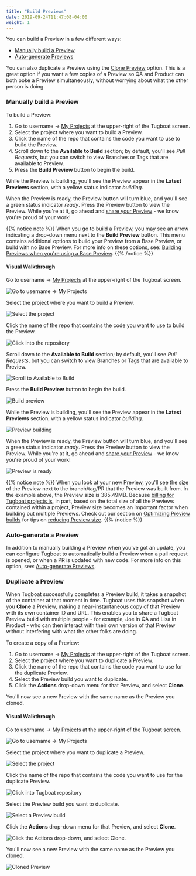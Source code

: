 ```yaml
---
title: "Build Previews"
date: 2019-09-24T11:47:08-04:00
weight: 1
---
```


You can build a Preview in a few different ways:

- [Manually build a Preview](#manually-build-a-preview)
- [Auto-generate Previews](#auto-generate-a-preview)

You can also duplicate a Preview using the [Clone Preview](#duplicate-a-preview)
option. This is a great option if you want a few copies of a Preview so QA and
Product can both poke a Preview simultaneously, without worrying about what the
other person is doing.

### Manually build a Preview

To build a Preview:

1. Go to username -> [My Projects](https://dashboard.tugboat.qa/projects) at the
   upper-right of the Tugboat screen.
2. Select the project where you want to build a Preview.
3. Click the name of the repo that contains the code you want to use to build
   the Preview.
4. Scroll down to the **Available to Build** section; by default, you'll see
   _Pull Requests_, but you can switch to view Branches or Tags that are
   available to Preview.
5. Press the **Build Preview** button to begin the build.

While the Preview is building, you'll see the Preview appear in the **Latest
Previews** section, with a yellow status indicator _building_.

When the Preview is ready, the Preview button will turn blue, and you'll see a
green status indicator _ready_. Press the Preview button to view the Preview.
While you're at it, go ahead and
[share your Preview](../share-a-preview/index.md) - we know you're proud of your
work!

{{% notice note %}} When you go to build a Preview, you may see an arrow
indicating a drop-down menu next to the **Build Preview** button. This menu
contains additional options to build your Preview from a Base Preview, or build
with no Base Preview. For more info on these options, see:
[Building Previews when you're using a Base Preview](../work-with-base-previews/index.md#building-and-rebuilding-previews-when-youre-using-a-base-preview).
{{% /notice %}}

#### Visual Walkthrough

Go to username -> [My Projects](https://dashboard.tugboat.qa/projects) at the
upper-right of the Tugboat screen.

![Go to username -> My Projects](/_images/go-to-user-my-projects.png)

Select the project where you want to build a Preview.

![Select the project](/_images/select-a-project.png)

Click the name of the repo that contains the code you want to use to build the
Preview.

![Click into the repository](/_images/manually-build-click-into-repo.png)

Scroll down to the **Available to Build** section; by default, you'll see _Pull
Requests_, but you can switch to view Branches or Tags that are available to
Preview.

![Scroll to Available to Build](/_images/manually-build-scroll-to-available-to-build.png)

Press the **Build Preview** button to begin the build.

![Build preview](/_images/manually-build-click-build-preview-button.png)

While the Preview is building, you'll see the Preview appear in the **Latest
Previews** section, with a yellow status indicator _building_.

![Preview building](/_images/manually-build-preview-building.png)

When the Preview is ready, the Preview button will turn blue, and you'll see a
green status indicator _ready_. Press the Preview button to view the Preview.
While you're at it, go ahead and
[share your Preview](../share-a-preview/index.md) - we know you're proud of your
work!

![Preview is ready](/_images/preview-ready.png)

{{% notice note %}} When you look at your new Preview, you'll see the size of
the Preview next to the branch/tag/PR that the Preview was built from. In the
example above, the Preview size is 385.49MB. Because
[billing for Tugboat projects is](/tugboat-billing/index.md#how-does-tugboat-pricing-work),
in part, based on the total size of all the Previews contained within a project,
Preview size becomes an important factor when building out multiple Previews.
Check out our section on
[Optimizing Preview builds](../optimize-preview-builds/index.md) for tips on
[reducing Preview size](../optimize-preview-builds/index.md#optimizing-preview-size).
{{% /notice %}}

### Auto-generate a Preview

In addition to manually building a Preview when you've got an update, you can
configure Tugboat to automatically build a Preview when a pull request is
opened, or when a PR is updated with new code. For more info on this option,
see:
[Auto-generate Previews](../automate-previews/index.md#auto-generate-previews).

### Duplicate a Preview

When Tugboat successfully completes a Preview build, it takes a snapshot of the
container at that moment in time. Tugboat uses this snapshot when you **Clone**
a Preview, making a near-instantaneous copy of that Preview with its own
container ID and URL. This enables you to share a Tugboat Preview build with
multiple people - for example, Joe in QA and Lisa in Product - who can then
interact with their own version of that Preview without interfering with what
the other folks are doing.

To create a copy of a Preview:

1. Go to username -> [My Projects](https://dashboard.tugboat.qa/projects) at the
   upper-right of the Tugboat screen.
2. Select the project where you want to duplicate a Preview.
3. Click the name of the repo that contains the code you want to use for the
   duplicate Preview.
4. Select the Preview build you want to duplicate.
5. Click the **Actions** drop-down menu for that Preview, and select **Clone**.

You'll now see a new Preview with the same name as the Preview you cloned.

#### Visual Walkthrough

Go to username -> [My Projects](https://dashboard.tugboat.qa/projects) at the
upper-right of the Tugboat screen.

![Go to username -> My Projects](/_images/go-to-user-my-projects.png)

Select the project where you want to duplicate a Preview.

![Select the project](/_images/select-a-project.png)

Click the name of the repo that contains the code you want to use for the
duplicate Preview.

![Click into Tugboat repository](/_images/click-into-tugboat-repository.png)

Select the Preview build you want to duplicate.

![Select a Preview build](/_images/select-a-preview.png)

Click the **Actions** drop-down menu for that Preview, and select **Clone**.

![Click the Actions drop-down, and select Clone.](/_images/preview-action-clone.png)

You'll now see a new Preview with the same name as the Preview you cloned.

![Cloned Preview](/_images/cloned-preview.png)
